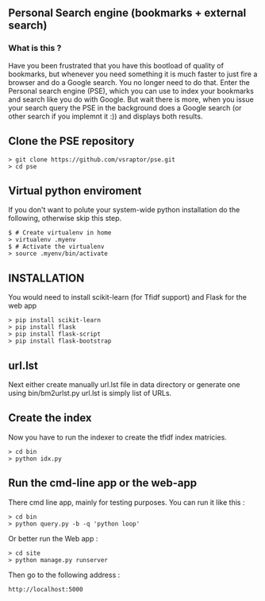 ## Personal Search engine (bookmarks + external search)

### What is this ?

Have you been frustrated that you have this bootload of quality of bookmarks, but whenever you need something it is much faster to
just fire a browser and do a Google search.
You no longer need to do that. Enter the Personal search engine (PSE), which you can use to index your bookmarks and search like 
you do with Google.
But wait there is more, when you issue your search query the PSE in the background does a Google search (or other search if you implemnt it :))
and displays both results.

## Clone the PSE repository

```
> git clone https://github.com/vsraptor/pse.git
> cd pse
```

## Virtual python enviroment

If you don't want to polute your system-wide python installation do the following, otherwise skip this step.

```
$ # Create virtualenv in home
> virtualenv .myenv
$ # Activate the virtualenv
> source .myenv/bin/activate
```

## INSTALLATION

You would need to install scikit-learn (for Tfidf support) and Flask for the web app

```
> pip install scikit-learn
> pip install flask
> pip install flask-script
> pip install flask-bootstrap
```

## url.lst

Next either create manually url.lst file in data directory or generate one using bin/bm2urlst.py
url.lst is simply list of URLs.

## Create the index

Now you have to run the indexer to create the tfidf index matricies.

```
> cd bin
> python idx.py
```

## Run the cmd-line app or the web-app

There cmd line app, mainly for testing purposes.
You can run it like this :

```
> cd bin
> python query.py -b -q 'python loop'
```

Or better run the Web app :

```
> cd site
> python manage.py runserver
```

Then go to the following address :

```
http://localhost:5000
```



